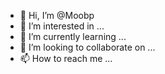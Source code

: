 - 👋 Hi, I’m @Moobp
- 👀 I’m interested in ...
- 🌱 I’m currently learning ...
- 💞️ I’m looking to collaborate on ...
- 📫 How to reach me ...

<!---
Moobp/Moobp is a ✨ special ✨ repository because its `README.md` (this file) appears on your GitHub profile.
You can click the Preview link to take a look at your changes.
--->
